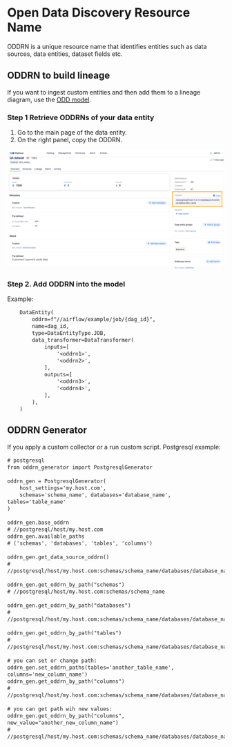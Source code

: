 
# Open Data Discovery Resource Name
ODDRN is a unique resource name that identifies entities such as data sources, data entities, dataset fields etc.
## ODDRN to build lineage

If you want to ingest custom entities and then add them to a lineage diagram, use the [ODD model](https://pypi.org/project/odd-models/).

### Step 1 Retrieve ODDRNs of your data entity

1. Go to the main page of the data entity. 
2. On the right panel, copy the ODDRN.

![](.gitbook/img/oddrn.png)

### Step 2. Add ODDRN into the model
Example:
```
    DataEntity(
        oddrn=f"//airflow/example/job/{dag_id}",
        name=dag_id,
        type=DataEntityType.JOB,
        data_transformer=DataTransformer(
            inputs=[
                '<oddrn1>',
                '<oddrn2>',
            ],
            outputs=[
                '<oddrn3>',
                '<oddrn4>',
            ],
        ),
    )
```

## ODDRN Generator
If you apply a custom collector or a run custom script. Postgresql example:

```
# postgresql
from oddrn_generator import PostgresqlGenerator

oddrn_gen = PostgresqlGenerator(
    host_settings='my.host.com',
    schemas='schema_name', databases='database_name', tables='table_name'
)

oddrn_gen.base_oddrn
# //postgresql/host/my.host.com
oddrn_gen.available_paths
# ('schemas', 'databases', 'tables', 'columns')

oddrn_gen.get_data_source_oddrn()
# //postgresql/host/my.host.com:schemas/schema_name/databases/database_name

oddrn_gen.get_oddrn_by_path("schemas")
# //postgresql/host/my.host.com:schemas/schema_name

oddrn_gen.get_oddrn_by_path("databases")
# //postgresql/host/my.host.com:schemas/schema_name/databases/database_name

oddrn_gen.get_oddrn_by_path("tables")
# //postgresql/host/my.host.com:schemas/schema_name/databases/database_name/tables/table_name

# you can set or change path:
oddrn_gen.set_oddrn_paths(tables='another_table_name', columns='new_column_name')
oddrn_gen.get_oddrn_by_path("columns")
# //postgresql/host/my.host.com:schemas/schema_name/databases/database_name/tables/another_table_name/columns/new_column_name

# you can get path wih new values:
oddrn_gen.get_oddrn_by_path("columns", new_value="another_new_column_name")
# //postgresql/host/my.host.com:schemas/schema_name/databases/database_name/tables/another_table_name/columns/another_new_column_name
```